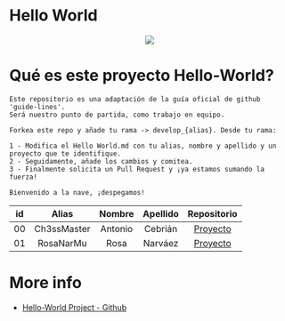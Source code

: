 # Hello World

<p align="center">
    <img src="https://codespaceacademy.com/wp-content/uploads/2021/02/logo-negro.png" >	
</p>


# Qué es este proyecto Hello-World?
```
Este repositorio es una adaptación de la guía oficial de github 'guide-lines'. 
Será nuestro punto de partida, como trabajo en equipo.

Forkea este repo y añade tu rama -> develop_{alias}. Desde tu rama:

1 - Modifica el Hello World.md con tu alias, nombre y apellido y un proyecto que te identifique.
2 - Seguidamente, añade los cambios y comitea.
3 - Finalmente solicita un Pull Request y ¡ya estamos sumando la fuerza!

Bienvenido a la nave, ¡despegamos!
```

| id | Alias | Nombre | Apellido | Repositorio |
| :-------: | :-------: | :------: | :------: | :-------: |
| 00 | Ch3ssMaster | Antonio | Cebrián | [Proyecto](https://github.com/Ch3ssMaster/bitgames) |
| 01 | RosaNarMu | Rosa | Narváez | [Proyecto](https://github.com/RosaNarMu/GifSearch) |


# More info
  * [Hello-World Project - Github](https://guides.github.com/activities/hello-world/#commit)
